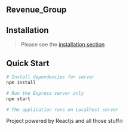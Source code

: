 ## Revenue_Group

## Installation
> Please see the [installation section](http://reactjs.com/)

## Quick Start

``` bash
# Install dependencies for server
npm install

# Run the Express server only
npm start

# The application runs on Localhost server
```

Project powered by Reactjs and all those stuff🔥